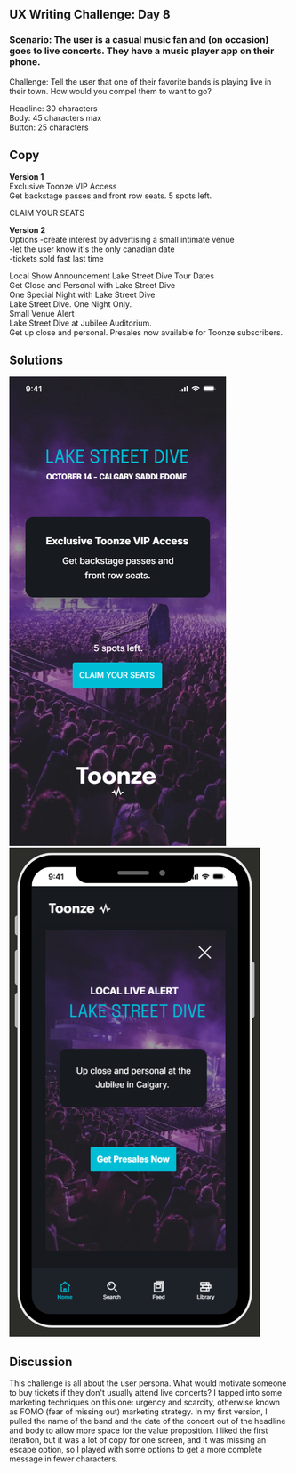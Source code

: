 ## UX Writing Challenge: Day 8
### Scenario: The user is a casual music fan and (on occasion) goes to live concerts. They have a music player app on their phone.  

Challenge: Tell the user that one of their favorite bands is playing live in their town. How would you compel them to want to go? 

Headline: 30 characters  
Body: 45 characters max   
Button: 25 characters

## Copy

**Version 1**  
Exclusive Toonze VIP Access  
Get backstage passes and front row seats. 5 spots left.  

CLAIM YOUR SEATS  

**Version 2**  
Options
-create interest by advertising a small intimate venue  
-let the user know it's the only canadian date  
-tickets sold fast last time  

Local Show Announcement
Lake Street Dive Tour Dates  
Get Close and Personal with Lake Street Dive  
One Special Night with Lake Street Dive  
Lake Street Dive. One Night Only.  
Small Venue Alert  
Lake Street Dive at Jubilee Auditorium.  
Get up close and personal. Presales now available for Toonze subscribers. 

 


## Solutions  
![mobile wireframe mockup of music app notification](day-8-solution.png)  
![mobile wireframe mockup of music app notification](day-8-solution-v2.png)  

## Discussion
This challenge is all about the user persona. What would motivate someone to buy tickets if they don't usually attend live concerts? I tapped into some marketing techniques on this one: urgency and scarcity, otherwise known as FOMO (fear of missing out) marketing strategy. In my first version, I pulled the name of the band and the date of the concert out of the headline and body to allow more space for the value proposition. I liked the first iteration, but it was a lot of copy for one screen, and it was missing an escape option, so I played with some options to get a more complete message in fewer characters.  
